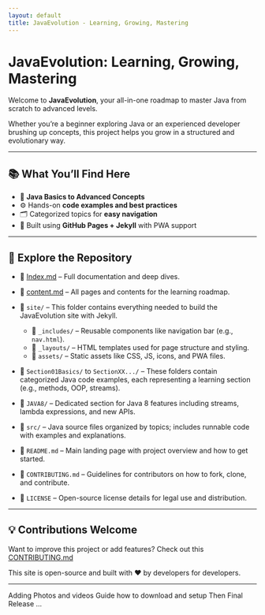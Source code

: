 ```yaml
---
layout: default
title: JavaEvolution - Learning, Growing, Mastering
---
```


# JavaEvolution: Learning, Growing, Mastering

Welcome to **JavaEvolution**, your all-in-one roadmap to master Java from scratch to advanced levels.

Whether you’re a beginner exploring Java or an experienced developer brushing up concepts, this project helps you grow in a structured and evolutionary way.

---

## 📚 What You’ll Find Here

- 🧠 **Java Basics to Advanced Concepts**
- ⚙️ Hands-on **code examples and best practices**
- 🗂 Categorized topics for **easy navigation**
- 🧱 Built using **GitHub Pages + Jekyll** with PWA support

---

## 🔗 Explore the Repository

- 📘 [Index.md](./index.md) – Full documentation and deep dives.
- 📄 [content.md](./content.md) – All pages and contents for the learning roadmap.
- 📁 `site/` – This folder contains everything needed to build the JavaEvolution site with Jekyll.
    - 📂 `_includes/` – Reusable components like navigation bar (e.g., `nav.html`).
    - 📂 `_layouts/` – HTML templates used for page structure and styling.
    - 📂 `assets/` – Static assets like CSS, JS, icons, and PWA files.

- 📁 `Section01Basics/` to `SectionXX.../` – These folders contain categorized Java code examples, each representing a learning section (e.g., methods, OOP, streams).
- 📁 `JAVA8/` – Dedicated section for Java 8 features including streams, lambda expressions, and new APIs.
- 📁 `src/` – Java source files organized by topics; includes runnable code with examples and explanations.
- 📄 `README.md` – Main landing page with project overview and how to get started.
- 📄 `CONTRIBUTING.md` – Guidelines for contributors on how to fork, clone, and contribute.
- 📄 `LICENSE` – Open-source license details for legal use and distribution.

---

## 💡 Contributions Welcome

Want to improve this project or add features? Check out this [CONTRIBUTING.md](./CONTRIBUTING.md)

This site is open-source and built with ❤️ by developers for developers.

---

Adding Photos and videos Guide how to download and setup Then Final Release ...